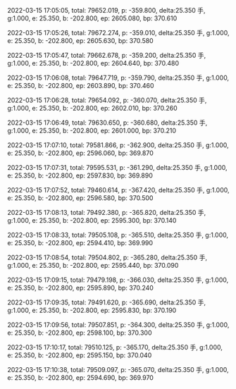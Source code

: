 2022-03-15 17:05:05, total: 79652.019, p: -359.800, delta:25.350 手, g:1.000, e: 25.350, b: -202.800, ep: 2605.080, bp: 370.610

2022-03-15 17:05:26, total: 79672.274, p: -359.010, delta:25.350 手, g:1.000, e: 25.350, b: -202.800, ep: 2605.630, bp: 370.580

2022-03-15 17:05:47, total: 79662.678, p: -359.200, delta:25.350 手, g:1.000, e: 25.350, b: -202.800, ep: 2604.640, bp: 370.480

2022-03-15 17:06:08, total: 79647.719, p: -359.790, delta:25.350 手, g:1.000, e: 25.350, b: -202.800, ep: 2603.890, bp: 370.460

2022-03-15 17:06:28, total: 79654.092, p: -360.070, delta:25.350 手, g:1.000, e: 25.350, b: -202.800, ep: 2602.010, bp: 370.260

2022-03-15 17:06:49, total: 79630.650, p: -360.680, delta:25.350 手, g:1.000, e: 25.350, b: -202.800, ep: 2601.000, bp: 370.210

2022-03-15 17:07:10, total: 79581.866, p: -362.900, delta:25.350 手, g:1.000, e: 25.350, b: -202.800, ep: 2596.060, bp: 369.870

2022-03-15 17:07:31, total: 79595.531, p: -361.290, delta:25.350 手, g:1.000, e: 25.350, b: -202.800, ep: 2597.830, bp: 369.890

2022-03-15 17:07:52, total: 79460.614, p: -367.420, delta:25.350 手, g:1.000, e: 25.350, b: -202.800, ep: 2596.580, bp: 370.500

2022-03-15 17:08:13, total: 79492.380, p: -365.820, delta:25.350 手, g:1.000, e: 25.350, b: -202.800, ep: 2595.300, bp: 370.140

2022-03-15 17:08:33, total: 79505.108, p: -365.510, delta:25.350 手, g:1.000, e: 25.350, b: -202.800, ep: 2594.410, bp: 369.990

2022-03-15 17:08:54, total: 79504.802, p: -365.280, delta:25.350 手, g:1.000, e: 25.350, b: -202.800, ep: 2595.440, bp: 370.090

2022-03-15 17:09:15, total: 79479.198, p: -366.030, delta:25.350 手, g:1.000, e: 25.350, b: -202.800, ep: 2595.890, bp: 370.240

2022-03-15 17:09:35, total: 79491.620, p: -365.690, delta:25.350 手, g:1.000, e: 25.350, b: -202.800, ep: 2595.830, bp: 370.190

2022-03-15 17:09:56, total: 79507.851, p: -364.300, delta:25.350 手, g:1.000, e: 25.350, b: -202.800, ep: 2598.100, bp: 370.300

2022-03-15 17:10:17, total: 79510.125, p: -365.170, delta:25.350 手, g:1.000, e: 25.350, b: -202.800, ep: 2595.150, bp: 370.040

2022-03-15 17:10:38, total: 79509.097, p: -365.070, delta:25.350 手, g:1.000, e: 25.350, b: -202.800, ep: 2594.690, bp: 369.970